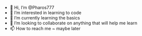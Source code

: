 - 👋 Hi, I’m @Pharos777
- 👀 I’m interested in learning to code
- 🌱 I’m currently learning the basics
- 💞️ I’m looking to collaborate on anything that will help me learn
- 📫 How to reach me ~ maybe later

<!---
Pharos777/Pharos777 is a ✨ special ✨ repository because its `README.md` (this file) appears on your GitHub profile.
You can click the Preview link to take a look at your changes.
--->
